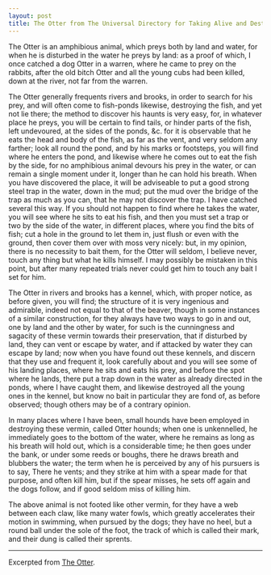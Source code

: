 ```yaml
---
layout: post
title: The Otter from The Universal Directory for Taking Alive and Destroying Rates, and All Other Kinds of Four-footed and Winged Vermin
---
```


The Otter is an amphibious animal, which preys both by land and water, for when he is disturbed in the water he preys by land: as a proof of which, I once catched a dog Otter in a warren, where he came to prey on the rabbits, after the old bitch Otter and all the young cubs had been killed, down at the river, not far from the warren.

The Otter generally frequents rivers and brooks, in order to search for his prey, and will often come to fish-ponds likewise, destroying the fish, and yet not lie there; the method to discover his haunts is very easy, for, in whatever place he preys, you will be certain to find tails, or hinder parts of the fish, left undevoured, at the sides of the ponds, &c. for it is observable that he eats the head and body of the fish, as far as the vent, and very seldom any farther; look all round the pond, and by his marks or footsteps, you will find where he enters the pond, and likewise where he comes out to eat the fish by the side, for no amphibious animal devours his prey in the water, or can remain a single moment under it, longer than he can hold his breath. When you have discovered the place, it will be adviseable to put a good strong steel trap in the water, down in the mud; put the mud over the bridge of the trap as much as you can, that he may not discover the trap. I have catched several this way. If you should not happen to find where he takes the water, you will see where he sits to eat his fish, and then you must set a trap or two by the side of the water, in different places, where you find the bits of fish; cut a hole in the ground to let them in, just flush or even with the ground, then cover them over with moss very nicely: but, in my opinion, there is no necessity to bait them, for the Otter will seldom, I believe never, touch any thing but what he kills himself. I may possibly be mistaken in this point, but after many repeated trials never could get him to touch any bait I set for him.

The Otter in rivers and brooks has a kennel, which, with proper notice, as before given, you will find; the structure of it is very ingenious and admirable, indeed not equal to that of the beaver, though in some instances of a similar construction, for they always have two ways to go in and out, one by land and the other by water, for such is the cunningness and sagacity of these vermin towards their preservation, that if disturbed by land, they can vent or escape by water, and if attacked by water they can escape by land; now when you have found out these kennels, and discern that they use and frequent it, look carefully about and you will see some of his landing places, where he sits and eats his prey, and before the spot where he lands, there put a trap down in the water as already directed in the ponds, where I have caught them, and likewise destroyed all the young ones in the kennel, but know no bait in particular they are fond of, as before observed; though others may be of a contrary opinion.

In many places where I have been, small hounds have been employed in destroying these vermin, called Otter hounds; when one is unkennelled, he immediately goes to the bottom of the water, where he remains as long as his breath will hold out, which is a considerable time; he then goes under the bank, or under some reeds or boughs, there he draws breath and blubbers the water; the term when he is perceived by any of his pursuers is to say, There he vents; and they strike at him with a spear made for that purpose, and often kill him, but if the spear misses, he sets off again and the dogs follow, and if good seldom miss of killing him.

The above animal is not footed like other vermin, for they have a web between each claw, like many water fowls, which greatly accelerates their motion in swimming, when pursued by the dogs; they have no heel, but a round ball under the sole of the foot, the track of which is called their mark, and their dung is called their sprents.

---

Excerpted from [The Otter](https://www.gutenberg.org/cache/epub/74196/pg74196-images.html#Page_23).
